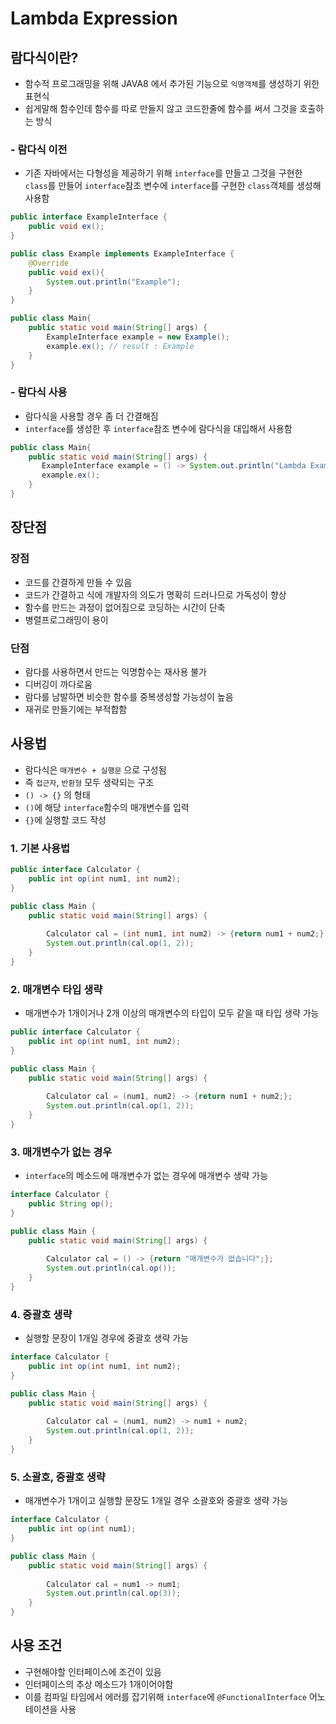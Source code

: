 # Lambda Expression
## 람다식이란?
- 함수적 프로그래밍을 위해 JAVA8 에서 추가된 기능으로 `익명객체`를 생성하기 위한 표현식
- 쉽게말해 함수인데 함수를 따로 만들지 않고 코드한줄에 함수를 써서 그것을 호출하는 방식

### - 람다식 이전
- 기존 자바에서는 다형성을 제공하기 위해 `interface`를 만들고 그것을 구현한 `class`를 만들어 `interface`참조 변수에 `interface`를 구현한 `class`객체를 생성해 사용함
 
```java
public interface ExampleInterface {
    public void ex();
}

public class Example implements ExampleInterface {
    @Override
    public void ex(){
        System.out.println("Example");
    }
}

public class Main{
    public static void main(String[] args) {
        ExampleInterface example = new Example();
        example.ex(); // result : Example
    }
}
```

### - 람다식 사용
- 람다식을 사용할 경우 좀 더 간결해짐
- `interface`를 생성한 후 `interface`참조 변수에 람다식을 대입해서 사용함
```java
public class Main{
    public static void main(String[] args) {
       ExampleInterface example = () -> System.out.println("Lambda Example"); // result : Lambda Example
       example.ex();
    }
}
```

## 장단점
### 장점
- 코드를 간결하게 만들 수 있음
- 코드가 간결하고 식에 개발자의 의도가 명확히 드러나므로 가독성이 향상
- 함수를 만드는 과정이 없어짐으로 코딩하는 시간이 단축
- 병렬프로그래밍이 용이

### 단점
- 람다를 사용하면서 만드는 익명함수는 재사용 불가
- 디버깅이 까다로움
- 람다를 남발하면 비슷한 함수를 중복생성할 가능성이 높음
- 재귀로 만들기에는 부적합함

## 사용법
- 람다식은 `매개변수 + 실행문` 으로 구성됨
- 즉 `접근자`, `반환형` 모두 생략되는 구조
- `() -> {}` 의 형태
- `()`에 해당 `interface`함수의 매개변수를 입력
- `{}`에 실행할 코드 작성

### 1. 기본 사용법
```java
public interface Calculator {
    public int op(int num1, int num2);
}

public class Main {
	public static void main(String[] args) {
		
		Calculator cal = (int num1, int num2) -> {return num1 + num2;};
		System.out.println(cal.op(1, 2));
	}
}
```

### 2. 매개변수 타입 생략
- 매개변수가 1개이거나 2개 이상의 매개변수의 타입이 모두 같을 때 타입 생략 가능
```java
public interface Calculator {
    public int op(int num1, int num2);
}

public class Main {
	public static void main(String[] args) {
		
		Calculator cal = (num1, num2) -> {return num1 + num2;};
		System.out.println(cal.op(1, 2));
	}
}
```

### 3. 매개변수가 없는 경우
- `interface`의 메소드에 매개변수가 없는 경우에 매개변수 생략 가능
```java
interface Calculator {
    public String op();
}

public class Main {
	public static void main(String[] args) {
		
		Calculator cal = () -> {return "매개변수가 없습니다";};
		System.out.println(cal.op());
	}
}
```

### 4. 중괄호 생략
- 실행할 문장이 1개일 경우에 중괄호 생략 가능
```java
interface Calculator {
    public int op(int num1, int num2);
}

public class Main {
	public static void main(String[] args) {
		
		Calculator cal = (num1, num2) -> num1 + num2;
		System.out.println(cal.op(1, 2));
	}
}
```

### 5. 소괄호, 중괄호 생략
- 매개변수가 1개이고 실행할 문장도 1개일 경우 소괄호와 중괄호 생략 가능
```java
interface Calculator {
    public int op(int num1);
}

public class Main {
	public static void main(String[] args) {
		
		Calculator cal = num1 -> num1;
		System.out.println(cal.op(3));
	}
}
```

## 사용 조건
- 구현해야할 인터페이스에 조건이 있음
- 인터페이스의 추상 메소드가 1개이어야함
- 이를 컴파일 타임에서 에러를 잡기위해 `interface`에 `@FunctionalInterface` 어노테이션을 사용
